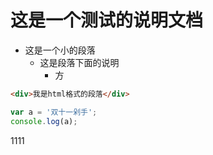 # 这是一个测试的说明文档
- 这是一个小的段落
   + 这是段落下面的说明
      + 方 

```html
<div>我是html格式的段落</div>
```
```javascript
var a = '双十一剁手';
console.log(a);
```
<p>1111</p>